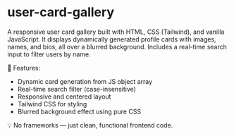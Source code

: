 # user-card-gallery
A responsive user card gallery built with HTML, CSS (Tailwind), and vanilla JavaScript. It displays dynamically generated profile cards with images, names, and bios, all over a blurred background. Includes a real-time search input to filter users by name.

🔹 Features:
- Dynamic card generation from JS object array
- Real-time search filter (case-insensitive)
- Responsive and centered layout
- Tailwind CSS for styling
- Blurred background effect using pure CSS

💡 No frameworks — just clean, functional frontend code.


